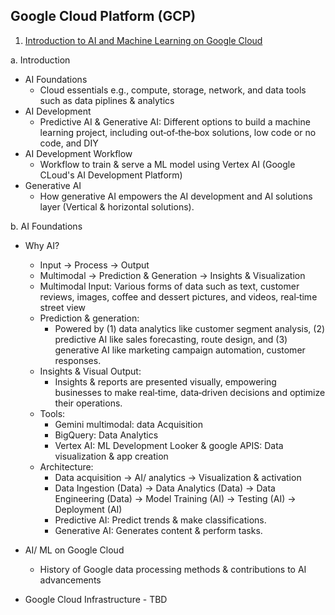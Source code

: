 ## Google Cloud Platform (GCP)

1. [Introduction to AI and Machine Learning on Google Cloud](https://app.pluralsight.com/library/courses/introduction-ai-machine-learning-google-cloud/table-of-contents)

a. Introduction
- AI Foundations
    - Cloud essentials e.g., compute, storage, network, and data tools such as data piplines & analytics
- AI Development
    - Predictive AI & Generative AI: Different options to build a machine learning project, including out‑of‑the‑box solutions, low code or no code, and DIY
- AI Development Workflow
    - Workflow to train & serve a ML model using Vertex AI (Google CLoud's AI Development Platform)
- Generative AI
    - How generative AI empowers the AI development and AI solutions layer (Vertical & horizontal solutions).

b. AI Foundations
- Why AI?
    - Input -> Process -> Output
    - Multimodal -> Prediction & Generation -> Insights & Visualization
    - Multimodal Input:
        Various forms of data such as text, customer reviews, images, coffee and dessert pictures, and videos, real‑time street view
    - Prediction & generation:
        - Powered by (1) data analytics like customer segment analysis, (2) predictive AI like sales forecasting, route design, and (3) generative AI like marketing campaign automation, customer responses.
    - Insights & Visual Output:
        -  Insights & reports are presented visually, empowering businesses to make real‑time, data‑driven decisions and optimize their operations.
    - Tools:
        - Gemini multimodal: data Acquisition
        - BigQuery: Data Analytics
        - Vertex AI: ML Development
        Looker & google APIS: Data visualization & app creation
    - Architecture: 
        - Data acquisition -> AI/ analytics -> Visualization & activation
        - Data Ingestion (Data) -> Data Analytics (Data) -> Data Engineering (Data) -> Model Training (AI) -> Testing (AI) -> Deployment (AI)
        - Predictive AI: Predict trends & make classifications.
        - Generative AI: Generates content & perform tasks.

- AI/ ML on Google Cloud
    - History of Google data processing methods & contributions to AI advancements

- Google Cloud Infrastructure - TBD
